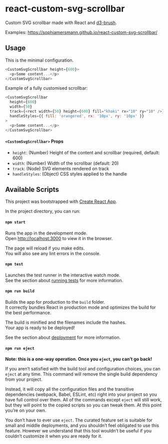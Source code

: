 # react-custom-svg-scrollbar

Custom SVG scrollbar made with React and [d3-brush](https://github.com/d3/d3-brush).

Examples: https://sophiamersmann.github.io/react-custom-svg-scrollbar/

## Usage

This is the minimal configuration.

```javascript
<CustomSvgScrollbar height={600}>
  <p>Some content...</p>
</CustomSvgScrollbar>
```

Example of a fully customised scrollbar:

```javascript
<CustomSvgScrollbar
  height={600}
  width={50}
  track={<rect width={50} height={600} fill="khaki" rx="10" ry="10" />}
  handleStyles={{ fill: 'orangered', rx: '10px', ry: '10px' }}
>
  <p>Some content...</p>
</CustomSvgScrollbar>
```

#### `<CustomSvgScrollbar>` Props

* `height`: (Number) Height of the content and scrollbar (required, default: 600)
* `width`: (Number) Width of the scrollbar (default: 20)
* `track`: (Node) SVG elements rendered on track
* `handleStyles`: (Object) CSS styles applied to the handle 

## Available Scripts

This project was bootstrapped with [Create React App](https://github.com/facebook/create-react-app).

In the project directory, you can run:

#### `npm start`

Runs the app in the development mode.\
Open [http://localhost:3000](http://localhost:3000) to view it in the browser.

The page will reload if you make edits.\
You will also see any lint errors in the console.

#### `npm test`

Launches the test runner in the interactive watch mode.\
See the section about [running tests](https://facebook.github.io/create-react-app/docs/running-tests) for more information.

#### `npm run build`

Builds the app for production to the `build` folder.\
It correctly bundles React in production mode and optimizes the build for the best performance.

The build is minified and the filenames include the hashes.\
Your app is ready to be deployed!

See the section about [deployment](https://facebook.github.io/create-react-app/docs/deployment) for more information.

#### `npm run eject`

**Note: this is a one-way operation. Once you `eject`, you can’t go back!**

If you aren’t satisfied with the build tool and configuration choices, you can `eject` at any time. This command will remove the single build dependency from your project.

Instead, it will copy all the configuration files and the transitive dependencies (webpack, Babel, ESLint, etc) right into your project so you have full control over them. All of the commands except `eject` will still work, but they will point to the copied scripts so you can tweak them. At this point you’re on your own.

You don’t have to ever use `eject`. The curated feature set is suitable for small and middle deployments, and you shouldn’t feel obligated to use this feature. However we understand that this tool wouldn’t be useful if you couldn’t customize it when you are ready for it.

